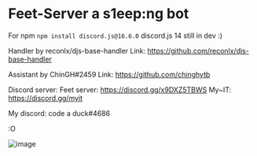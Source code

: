# Feet-Server a s1eep:ng bot

For npm
`npm install discord.js@16.6.0` discord.js 14 still in dev :)

Handler by reconlx/djs-base-handler
Link: https://github.com/reconlx/djs-base-handler

Assistant by ChinGH#2459
Link: https://github.com/chinghytb

Discord server:
Feet server: https://discord.gg/x9DXZ5TBWS
My~IT: https://discord.gg/myit 

My discord: code a duck#4686

:O


![image](https://user-images.githubusercontent.com/84770234/158231122-9d045eb5-446a-485f-bf2f-fceeb270d419.png)

